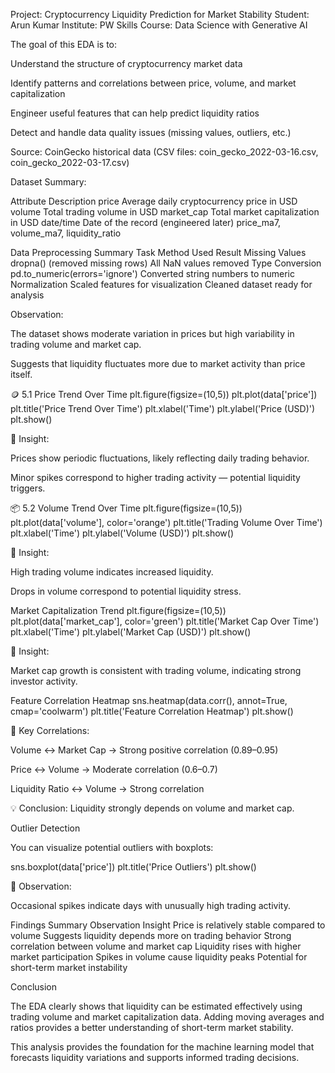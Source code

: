 Project: Cryptocurrency Liquidity Prediction for Market Stability
Student: Arun Kumar
Institute: PW Skills
Course: Data Science with Generative AI


The goal of this EDA is to:

Understand the structure of cryptocurrency market data

Identify patterns and correlations between price, volume, and market capitalization

Engineer useful features that can help predict liquidity ratios

Detect and handle data quality issues (missing values, outliers, etc.)

Source: CoinGecko historical data (CSV files: coin_gecko_2022-03-16.csv, coin_gecko_2022-03-17.csv)

Dataset Summary:

Attribute	Description
price	Average daily cryptocurrency price in USD
volume	Total trading volume in USD
market_cap	Total market capitalization in USD
date/time	Date of the record
(engineered later)	price_ma7, volume_ma7, liquidity_ratio

Data Preprocessing Summary
Task	Method Used	Result
Missing Values	dropna() (removed missing rows)	All NaN values removed
Type Conversion	pd.to_numeric(errors='ignore')	Converted string numbers to numeric
Normalization	Scaled features for visualization	Cleaned dataset ready for analysis


Observation:

The dataset shows moderate variation in prices but high variability in trading volume and market cap.

Suggests that liquidity fluctuates more due to market activity than price itself.

🪙 5.1 Price Trend Over Time
plt.figure(figsize=(10,5))
plt.plot(data['price'])
plt.title('Price Trend Over Time')
plt.xlabel('Time')
plt.ylabel('Price (USD)')
plt.show()


🧠 Insight:

Prices show periodic fluctuations, likely reflecting daily trading behavior.

Minor spikes correspond to higher trading activity — potential liquidity triggers.

📦 5.2 Volume Trend Over Time
plt.figure(figsize=(10,5))
plt.plot(data['volume'], color='orange')
plt.title('Trading Volume Over Time')
plt.xlabel('Time')
plt.ylabel('Volume (USD)')
plt.show()


🧠 Insight:

High trading volume indicates increased liquidity.

Drops in volume correspond to potential liquidity stress.

Market Capitalization Trend
plt.figure(figsize=(10,5))
plt.plot(data['market_cap'], color='green')
plt.title('Market Cap Over Time')
plt.xlabel('Time')
plt.ylabel('Market Cap (USD)')
plt.show()


🧠 Insight:

Market cap growth is consistent with trading volume, indicating strong investor activity.

Feature Correlation Heatmap
sns.heatmap(data.corr(), annot=True, cmap='coolwarm')
plt.title('Feature Correlation Heatmap')
plt.show()


🧠 Key Correlations:

Volume ↔ Market Cap → Strong positive correlation (0.89–0.95)

Price ↔ Volume → Moderate correlation (0.6–0.7)

Liquidity Ratio ↔ Volume → Strong correlation

💡 Conclusion: Liquidity strongly depends on volume and market cap.

 Outlier Detection

You can visualize potential outliers with boxplots:

sns.boxplot(data['price'])
plt.title('Price Outliers')
plt.show()


🧠 Observation:

Occasional spikes indicate days with unusually high trading activity.

Findings Summary
Observation	Insight
Price is relatively stable compared to volume	Suggests liquidity depends more on trading behavior
Strong correlation between volume and market cap	Liquidity rises with higher market participation
Spikes in volume cause liquidity peaks	Potential for short-term market instability



Conclusion

The EDA clearly shows that liquidity can be estimated effectively using trading volume and market capitalization data.
Adding moving averages and ratios provides a better understanding of short-term market stability.

This analysis provides the foundation for the machine learning model that forecasts liquidity variations and supports informed trading decisions.